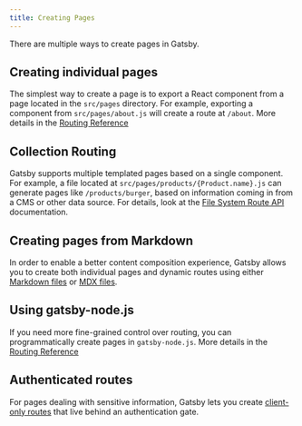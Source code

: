 ```yaml
---
title: Creating Pages
---
```


There are multiple ways to create pages in Gatsby.

## Creating individual pages

The simplest way to create a page is to export a React component from a page located in the `src/pages` directory. For example, exporting a component from `src/pages/about.js` will create a route at `/about`. More details in the [Routing Reference](https://www.gatsbyjs.com/docs/reference/routing/creating-routes/#define-routes-in-srcpages)

## Collection Routing

Gatsby supports multiple templated pages based on a single component. For example, a file located at `src/pages/products/{Product.name}.js` can generate pages like `/products/burger`, based on information coming in from a CMS or other data source. For details, look at the [File System Route API](/docs/reference/routing/file-system-route-api) documentation.

## Creating pages from Markdown

In order to enable a better content composition experience, Gatsby allows you to create both individual pages and dynamic routes using either [Markdown files](https://www.gatsbyjs.com/docs/how-to/routing/adding-markdown-pages/) or [MDX files](https://www.gatsbyjs.com/docs/how-to/routing/mdx/).

## Using gatsby-node.js

If you need more fine-grained control over routing, you can programmatically create pages in `gatsby-node.js`. More details in the [Routing Reference](https://www.gatsbyjs.com/docs/reference/routing/creating-routes/#using-gatsby-nodejs)

## Authenticated routes

For pages dealing with sensitive information, Gatsby lets you create [client-only routes](https://www.gatsbyjs.com/docs/how-to/routing/client-only-routes-and-user-authentication) that live behind an authentication gate.
